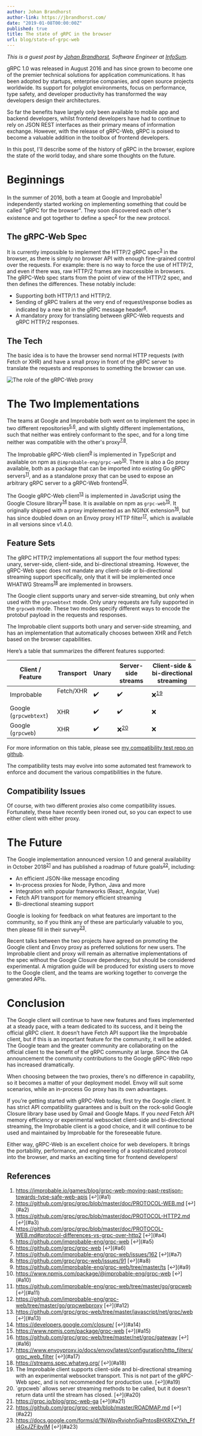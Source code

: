 ```yaml
---
author: Johan Brandhorst
author-link: https://jbrandhorst.com/
date: "2019-01-08T00:00:00Z"
published: true
title: The state of gRPC in the browser
url: blog/state-of-grpc-web
---
```


_This is a guest post by_
_[Johan Brandhorst](https://jbrandhorst.com), Software Engineer at_
_[InfoSum](https://www.infosum.com)._

gRPC 1.0 was released in August 2016 and has since grown to become one of the
premier technical solutions for application communications. It has been adopted
by startups, enterprise companies, and open source projects worldwide.
Its support for polyglot environments, focus on performance, type safety, and
developer productivity has transformed the way developers design their
architectures.

So far the benefits have largely only been available to mobile
app and backend developers, whilst frontend developers have had to continue to
rely on JSON REST interfaces as their primary means of information exchange.
However, with the release of gRPC-Web, gRPC is poised to become a valuable
addition in the toolbox of frontend developers.

In this post, I'll describe some of the history of gRPC in the browser, explore
the state of the world today, and share some thoughts on the future.

<!--more-->

# Beginnings

In the summer of 2016, both a team at Google and
Improbable<sup id="a1">[1](#f1)</sup> independently started working on
implementing something that could be called "gRPC for the browser". They soon
discovered each other's existence and got together to define a
spec<sup id="a2">[2](#f2)</sup> for the new protocol.

## The gRPC-Web Spec

It is currently impossible to implement the HTTP/2 gRPC
spec<sup id="a3">[3](#f3)</sup> in the browser, as there is simply no browser
API with enough fine-grained control over the requests. For example: there is
no way to force the use of HTTP/2, and even if there was, raw HTTP/2 frames are
inaccessible in browsers. The gRPC-Web spec starts from the point of view of the
HTTP/2 spec, and then defines the differences. These notably include:

- Supporting both HTTP/1.1 and HTTP/2.
- Sending of gRPC trailers at the very end of request/response bodies as
  indicated by a new bit in the gRPC message header<sup id="a4">[4](#f4)</sup>.
- A mandatory proxy for translating between gRPC-Web requests and gRPC HTTP/2
  responses.

## The Tech

The basic idea is to have the browser send normal HTTP requests (with Fetch or
XHR) and have a small proxy in front of the gRPC server to translate the
requests and responses to something the browser can use.

<p><img src="/img/grpc-web-proxy.png"
  alt="The role of the gRPC-Web proxy" style="max-width: 800px" /></p>

# The Two Implementations

The teams at Google and Improbable both went on to implement the spec in two
different repositories<sup id="a5">[5](#f5),</sup><sup id="a6">[6](#f6)</sup>,
and with slightly different implementations, such that neither was entirely
conformant to the spec, and for a long time neither was compatible with the
other's proxy<sup id="a7">[7](#f7),</sup><sup id="a8">[8](#f8)</sup>.

The Improbable gRPC-Web client<sup id="a9">[9](#f9)</sup> is implemented in
TypeScript and available on npm as `@improbable-eng/grpc-web`<sup id="a10">[10](#f10)</sup>.
There is also a Go proxy available, both as a package that can be imported into
existing Go gRPC servers<sup id="a11">[11](#f11)</sup>, and as a standalone
proxy that can be used to expose an arbitrary gRPC server to a gRPC-Web
frontend<sup id="a12">[12](#f12)</sup>.

The Google gRPC-Web client<sup id="a13">[13](#f13)</sup> is implemented in
JavaScript using the Google Closure library<sup id="a14">[14](#f14)</sup> base.
It is available on npm as `grpc-web`<sup id="a15">[15](#f15)</sup>. It originally
shipped with a proxy implemented as an NGINX
extension<sup id="a16">[16](#f16)</sup>, but has since doubled down on an Envoy
proxy HTTP filter<sup id="a17">[17](#f17)</sup>, which is available in all
versions since v1.4.0.

## Feature Sets

The gRPC HTTP/2 implementations all support the four method types: unary,
server-side, client-side, and bi-directional streaming. However, the gRPC-Web
spec does not mandate any client-side or bi-directional streaming support
specifically, only that it will be implemented once WHATWG
Streams<sup id="a18">[18](#f18)</sup> are implemented in browsers.

The Google client supports unary and server-side streaming, but only when used
with the `grpcwebtext` mode. Only unary requests are fully supported in the
`grpcweb` mode. These two modes specify different ways to encode the protobuf
payload in the requests and responses.

The Improbable client supports both unary and server-side streaming, and has an
implementation that automatically chooses between XHR and Fetch based on the
browser capabilities.

Here’s a table that summarizes the different features supported:

| Client / Feature       | Transport    | Unary | Server-side streams              | Client-side & bi-directional streaming |
| ---------------------- | ------------ | ----- | -------------------------------- | -------------------------------------- |
| Improbable             | Fetc️h/XHR ️ | ✔️    | ✔️                               | ❌<sup id="a19">[19](#f19)</sup>       |
| Google (`grpcwebtext`) | XHR ️        | ✔️    | ✔️                               | ❌                                     |
| Google (`grpcweb`)     | XHR ️        | ✔️    | ❌<sup id="a20">[20](#f20)</sup> | ❌                                     |

For more information on this table, please see
[my compatibility test repo on github](https://github.com/johanbrandhorst/grpc-web-compatibility-test).

The compatibility tests may evolve into some automated test framework to enforce
and document the various compatibilities in the future.

## Compatibility Issues

Of course, with two different proxies also come compatibility issues.
Fortunately, these have recently been ironed out, so you can expect to use
either client with either proxy.

# The Future

The Google implementation announced version 1.0 and general availability in
October 2018<sup id="a21">[21](#f21)</sup> and has published a roadmap of future
goals<sup id="a22">[22](#f22)</sup>, including:

- An efficient JSON-like message encoding
- In-process proxies for Node, Python, Java and more
- Integration with popular frameworks (React, Angular, Vue)
- Fetch API transport for memory efficient streaming
- Bi-directional steaming support

Google is looking for feedback on what features are important to the community,
so if you think any of these are particularly valuable to you, then please fill
in their survey<sup id="a23">[23](#f23)</sup>.

Recent talks between the two projects have agreed on promoting the Google client
and Envoy proxy as preferred solutions for new users. The Improbable client and
proxy will remain as alternative implementations of the spec without the
Google Closure dependency, but should be considered experimental. A migration
guide will be produced for existing users to move to the Google client, and the
teams are working together to converge the generated APIs.

# Conclusion

The Google client will continue to have new features and fixes implemented at a
steady pace, with a team dedicated to its success, and it being the official
gRPC client. It doesn’t have Fetch API support like the Improbable client, but
if this is an important feature for the community, it will be added. The Google
team and the greater community are collaborating on the official client to the
benefit of the gRPC community at large. Since the GA announcement the community
contributions to the Google gRPC-Web repo has increased dramatically.

When choosing between the two proxies, there's no difference in capability, so
it becomes a matter of your deployment model. Envoy will suit some
scenarios, while an in-process Go proxy has its own advantages.

If you’re getting started with gRPC-Web today, first try the Google client. It
has strict API compatibility guarantees and is built on the rock-solid Google
Closure library base used by Gmail and Google Maps. If you _need_ Fetch API
memory efficiency or experimental websocket client-side and bi-directional
streaming, the Improbable client is a good choice, and it will continue to be
used and maintained by Improbable for the foreseeable future.

Either way, gRPC-Web is an excellent choice for web developers. It brings the
portability, performance, and engineering of a sophisticated protocol into the
browser, and marks an exciting time for frontend developers!

## References

1. <div id="f1"></div> <a href="https://improbable.io/games/blog/grpc-web-moving-past-restjson-towards-type-safe-web-apis">https://improbable.io/games/blog/grpc-web-moving-past-restjson-towards-type-safe-web-apis</a> [↩](#a1)
2. <div id="f2"></div> <a href="https://github.com/grpc/grpc/blob/master/doc/PROTOCOL-WEB.md">https://github.com/grpc/grpc/blob/master/doc/PROTOCOL-WEB.md</a> [↩](#a2)
3. <div id="f3"></div> <a href="https://github.com/grpc/grpc/blob/master/doc/PROTOCOL-HTTP2.md">https://github.com/grpc/grpc/blob/master/doc/PROTOCOL-HTTP2.md</a> [↩](#a3)
4. <div id="f4"></div> <a href="https://github.com/grpc/grpc/blob/master/doc/PROTOCOL-WEB.md#protocol-differences-vs-grpc-over-http2">https://github.com/grpc/grpc/blob/master/doc/PROTOCOL-WEB.md#protocol-differences-vs-grpc-over-http2</a> [↩](#a4)
5. <div id="f5"></div> <a href="https://github.com/improbable-eng/grpc-web">https://github.com/improbable-eng/grpc-web</a> [↩](#a5)
6. <div id="f6"></div> <a href="https://github.com/grpc/grpc-web">https://github.com/grpc/grpc-web</a> [↩](#a6)
7. <div id="f7"></div> <a href="https://github.com/improbable-eng/grpc-web/issues/162">https://github.com/improbable-eng/grpc-web/issues/162</a> [↩](#a7)
8. <div id="f8"></div> <a href="https://github.com/grpc/grpc-web/issues/91">https://github.com/grpc/grpc-web/issues/91</a> [↩](#a8)
9. <div id="f9"></div> <a href="https://github.com/improbable-eng/grpc-web/tree/master/ts">https://github.com/improbable-eng/grpc-web/tree/master/ts</a> [↩](#a9)
10. <div id="f10"></div> <a href="https://www.npmjs.com/package/@improbable-eng/grpc-web">https://www.npmjs.com/package/@improbable-eng/grpc-web</a> [↩](#a10)
11. <div id="f11"></div> <a href="https://github.com/improbable-eng/grpc-web/tree/master/go/grpcweb">https://github.com/improbable-eng/grpc-web/tree/master/go/grpcweb</a> [↩](#a11)
12. <div id="f12"></div> <a href="https://github.com/improbable-eng/grpc-web/tree/master/go/grpcwebproxy">https://github.com/improbable-eng/grpc-web/tree/master/go/grpcwebproxy</a> [↩](#a12)
13. <div id="f13"></div> <a href="https://github.com/grpc/grpc-web/tree/master/javascript/net/grpc/web">https://github.com/grpc/grpc-web/tree/master/javascript/net/grpc/web</a> [↩](#a13)
14. <div id="f14"></div> <a href="https://developers.google.com/closure/">https://developers.google.com/closure/</a> [↩](#a14)
15. <div id="f15"></div> <a href="https://www.npmjs.com/package/grpc-web">https://www.npmjs.com/package/grpc-web</a> [↩](#a15)
16. <div id="f16"></div> <a href="https://github.com/grpc/grpc-web/tree/master/net/grpc/gateway">https://github.com/grpc/grpc-web/tree/master/net/grpc/gateway</a> [↩](#a16)
17. <div id="f17"></div> <a href="https://www.envoyproxy.io/docs/envoy/latest/configuration/http_filters/grpc_web_filter">https://www.envoyproxy.io/docs/envoy/latest/configuration/http_filters/grpc_web_filter</a> [↩](#a17)
18. <div id="f18"></div> <a href="https://streams.spec.whatwg.org/">https://streams.spec.whatwg.org/</a> [↩](#a18)
19. <div id="f19"></div>The Improbable client supports client-side and
    bi-directional streaming with an experimental websocket transport. This is
    not part of the gRPC-Web spec, and is not recommended for production use. [↩](#a19)
20. <div id="f20"></div>`grpcweb` allows server streaming methods to be called, but
    it doesn't return data until the stream has closed. [↩](#a20)
21. <div id="f21"></div> <a href="https://grpc.io/blog/grpc-web-ga">https://grpc.io/blog/grpc-web-ga</a> [↩](#a21)
22. <div id="f22"></div> <a href="https://github.com/grpc/grpc-web/blob/master/ROADMAP.md">https://github.com/grpc/grpc-web/blob/master/ROADMAP.md</a> [↩](#a22)
23. <div id="f23"></div> <a href="https://docs.google.com/forms/d/1NjWpyRviohn5jaPntosBHXRXZYkh_Ffi4GxJZFibylM">https://docs.google.com/forms/d/1NjWpyRviohn5jaPntosBHXRXZYkh_Ffi4GxJZFibylM</a> [↩](#a23)

